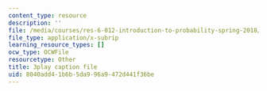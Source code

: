 ```yaml
---
content_type: resource
description: ''
file: /media/courses/res-6-012-introduction-to-probability-spring-2018/8040add41b6b5da996a9472d441f36be_AH5jnR3RxJU.vtt
file_type: application/x-subrip
learning_resource_types: []
ocw_type: OCWFile
resourcetype: Other
title: 3play caption file
uid: 8040add4-1b6b-5da9-96a9-472d441f36be
---
```

